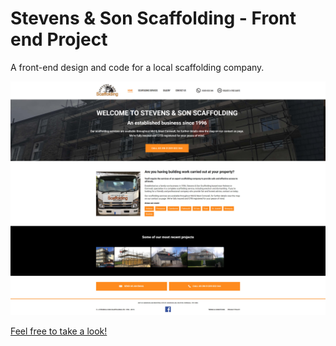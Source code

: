 # Stevens & Son Scaffolding - Front end Project

A front-end design and code for a local scaffolding company.

![Screenshot](https://github.com/zacbarnaby/stevens-and-son-scaffolding-front-end/blob/master/screenshot.jpg)

[Feel free to take a look!](https://choosealicense.com/licenses/mit/)